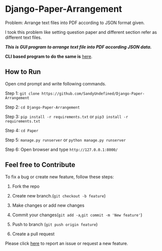 # Django-Paper-Arrangement
Problem: Arrange text files into PDF according to JSON format given.

I took this problem like setting question paper and different section refer as different text files.

**_This is GUI program to arrange text file into PDF according JSON data._**

**CLI based program to do the same is** [here](https://github.com/SandyUndefined/Paper-Arrangement).


## How to Run

Open cmd prompt and write following commands.

Step 1: `git clone https://github.com/SandyUndefined/Django-Paper-Arrangement`

Step 2: `cd Django-Paper-Arrangement`

Step 3: `pip install -r requirements.txt` or `pip3 install -r requirements.txt`

Step 4: `cd Paper`

Step 5: `manage.py runserver` or `python manage.py runserver`

Step 6:  Open browser and type `http://127.0.0.1:8000/`

## Feel free to Contribute

To fix a bug or create new feature, follow these steps:

1. Fork the repo

2. Create new branch.(`git checkout -b feature`)

3. Make changes or add new changes

4. Commit your changes(`git add -a`,`git commit -m 'New feature'`)

5. Push to branch (`git push origin feature`)

6. Create a pull request

Please click [here](https://github.com/SandyUndefined/Django-Paper-Arrangement/issues/new) to report an issue or request a new feature. 
